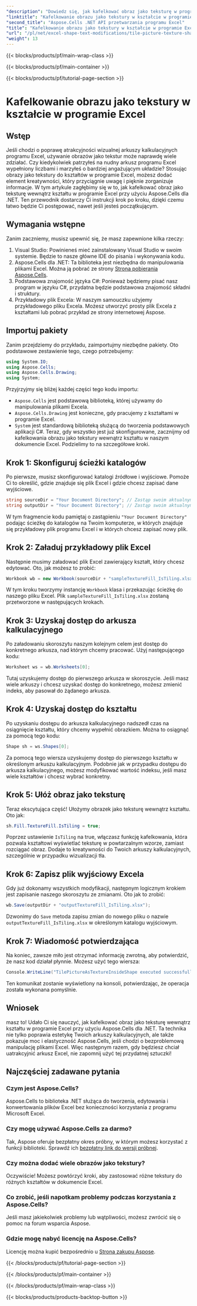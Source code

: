 ```yaml
---
"description": "Dowiedz się, jak kafelkować obraz jako teksturę w programie Excel za pomocą Aspose.Cells dla platformy .NET, korzystając z tego prostego w użyciu samouczka krok po kroku."
"linktitle": "Kafelkowanie obrazu jako tekstury w kształcie w programie Excel"
"second_title": "Aspose.Cells .NET API przetwarzania programu Excel"
"title": "Kafelkowanie obrazu jako tekstury w kształcie w programie Excel"
"url": "/pl/net/excel-shape-text-modifications/tile-picture-texture-shape-excel/"
"weight": 13
---
```


{{< blocks/products/pf/main-wrap-class >}}

{{< blocks/products/pf/main-container >}}

{{< blocks/products/pf/tutorial-page-section >}}

# Kafelkowanie obrazu jako tekstury w kształcie w programie Excel

## Wstęp
Jeśli chodzi o poprawę atrakcyjności wizualnej arkuszy kalkulacyjnych programu Excel, używanie obrazów jako tekstur może naprawdę wiele zdziałać. Czy kiedykolwiek patrzyłeś na nudny arkusz programu Excel wypełniony liczbami i marzyłeś o bardziej angażującym układzie? Stosując obrazy jako tekstury do kształtów w programie Excel, możesz dodać element kreatywności, który przyciągnie uwagę i pięknie zorganizuje informacje. W tym artykule zagłębimy się w to, jak kafelkować obraz jako teksturę wewnątrz kształtu w programie Excel przy użyciu Aspose.Cells dla .NET. Ten przewodnik dostarczy Ci instrukcji krok po kroku, dzięki czemu łatwo będzie Ci postępować, nawet jeśli jesteś początkującym.
## Wymagania wstępne
Zanim zaczniemy, musisz upewnić się, że masz zapewnione kilka rzeczy:
1. Visual Studio: Powinieneś mieć zainstalowany Visual Studio w swoim systemie. Będzie to nasze główne IDE do pisania i wykonywania kodu.
2. Aspose.Cells dla .NET: Ta biblioteka jest niezbędna do manipulowania plikami Excel. Można ją pobrać ze strony [Strona pobierania Aspose.Cells](https://releases.aspose.com/cells/net/).
3. Podstawowa znajomość języka C#: Ponieważ będziemy pisać nasz program w języku C#, przydatna będzie podstawowa znajomość składni i struktury.
4. Przykładowy plik Excela: W naszym samouczku użyjemy przykładowego pliku Excela. Możesz utworzyć prosty plik Excela z kształtami lub pobrać przykład ze strony internetowej Aspose.
## Importuj pakiety
Zanim przejdziemy do przykładu, zaimportujmy niezbędne pakiety. Oto podstawowe zestawienie tego, czego potrzebujemy:
```csharp
using System.IO;
using Aspose.Cells;
using Aspose.Cells.Drawing;
using System;
```
Przyjrzyjmy się bliżej każdej części tego kodu importu:
- `Aspose.Cells` jest podstawową biblioteką, której używamy do manipulowania plikami Excela.
- `Aspose.Cells.Drawing` jest konieczne, gdy pracujemy z kształtami w programie Excel.
- `System` jest standardową biblioteką służącą do tworzenia podstawowych aplikacji C#.
Teraz, gdy wszystko jest już skonfigurowane, zacznijmy od kafelkowania obrazu jako tekstury wewnątrz kształtu w naszym dokumencie Excel. Podzielimy to na szczegółowe kroki.
## Krok 1: Skonfiguruj ścieżki katalogów
Po pierwsze, musisz skonfigurować katalogi źródłowe i wyjściowe. Pomoże Ci to określić, gdzie znajduje się plik Excel i gdzie chcesz zapisać dane wyjściowe.
```csharp
string sourceDir = "Your Document Directory"; // Zastąp swoim aktualnym katalogiem
string outputDir = "Your Document Directory"; // Zastąp swoim aktualnym katalogiem
```
W tym fragmencie kodu pamiętaj o zastąpieniu `"Your Document Directory"` podając ścieżkę do katalogów na Twoim komputerze, w których znajduje się przykładowy plik programu Excel i w których chcesz zapisać nowy plik.
## Krok 2: Załaduj przykładowy plik Excel
Następnie musimy załadować plik Excel zawierający kształt, który chcesz edytować. Oto, jak możesz to zrobić:
```csharp
Workbook wb = new Workbook(sourceDir + "sampleTextureFill_IsTiling.xlsx");
```
W tym kroku tworzymy instancję `Workbook` klasa i przekazując ścieżkę do naszego pliku Excel. Plik `sampleTextureFill_IsTiling.xlsx` zostaną przetworzone w następujących krokach.
## Krok 3: Uzyskaj dostęp do arkusza kalkulacyjnego
Po załadowaniu skoroszytu naszym kolejnym celem jest dostęp do konkretnego arkusza, nad którym chcemy pracować. Użyj następującego kodu:
```csharp
Worksheet ws = wb.Worksheets[0];
```
Tutaj uzyskujemy dostęp do pierwszego arkusza w skoroszycie. Jeśli masz wiele arkuszy i chcesz uzyskać dostęp do konkretnego, możesz zmienić indeks, aby pasował do żądanego arkusza.
## Krok 4: Uzyskaj dostęp do kształtu
Po uzyskaniu dostępu do arkusza kalkulacyjnego nadszedł czas na osiągnięcie kształtu, który chcemy wypełnić obrazkiem. Można to osiągnąć za pomocą tego kodu:
```csharp
Shape sh = ws.Shapes[0];
```
Za pomocą tego wiersza uzyskujemy dostęp do pierwszego kształtu w określonym arkuszu kalkulacyjnym. Podobnie jak w przypadku dostępu do arkusza kalkulacyjnego, możesz modyfikować wartość indeksu, jeśli masz wiele kształtów i chcesz wybrać konkretny.
## Krok 5: Ułóż obraz jako teksturę
Teraz ekscytująca część! Ułożymy obrazek jako teksturę wewnątrz kształtu. Oto jak:
```csharp
sh.Fill.TextureFill.IsTiling = true;
```
Poprzez ustawienie `IsTiling` na true, włączasz funkcję kafelkowania, która pozwala kształtowi wyświetlać teksturę w powtarzalnym wzorze, zamiast rozciągać obraz. Dodaje to kreatywności do Twoich arkuszy kalkulacyjnych, szczególnie w przypadku wizualizacji tła.
## Krok 6: Zapisz plik wyjściowy Excela
Gdy już dokonamy wszystkich modyfikacji, następnym logicznym krokiem jest zapisanie naszego skoroszytu ze zmianami. Oto jak to zrobić:
```csharp
wb.Save(outputDir + "outputTextureFill_IsTiling.xlsx");
```
Dzwonimy do `Save` metoda zapisu zmian do nowego pliku o nazwie `outputTextureFill_IsTiling.xlsx` w określonym katalogu wyjściowym.
## Krok 7: Wiadomość potwierdzająca
Na koniec, zawsze miło jest otrzymać informację zwrotną, aby potwierdzić, że nasz kod działał płynnie. Możesz użyć tego wiersza:
```csharp
Console.WriteLine("TilePictureAsTextureInsideShape executed successfully.\r\n");
```
Ten komunikat zostanie wyświetlony na konsoli, potwierdzając, że operacja została wykonana pomyślnie.
## Wniosek
masz to! Udało Ci się nauczyć, jak kafelkować obraz jako teksturę wewnątrz kształtu w programie Excel przy użyciu Aspose.Cells dla .NET. Ta technika nie tylko poprawia estetykę Twoich arkuszy kalkulacyjnych, ale także pokazuje moc i elastyczność Aspose.Cells, jeśli chodzi o bezproblemową manipulację plikami Excel. Więc następnym razem, gdy będziesz chciał uatrakcyjnić arkusz Excel, nie zapomnij użyć tej przydatnej sztuczki! 
## Najczęściej zadawane pytania
### Czym jest Aspose.Cells?
Aspose.Cells to biblioteka .NET służąca do tworzenia, edytowania i konwertowania plików Excel bez konieczności korzystania z programu Microsoft Excel.
### Czy mogę używać Aspose.Cells za darmo?
Tak, Aspose oferuje bezpłatny okres próbny, w którym możesz korzystać z funkcji biblioteki. Sprawdź ich [bezpłatny link do wersji próbnej](https://releases.aspose.com/).
### Czy można dodać wiele obrazów jako tekstury?
Oczywiście! Możesz powtórzyć kroki, aby zastosować różne tekstury do różnych kształtów w dokumencie Excel.
### Co zrobić, jeśli napotkam problemy podczas korzystania z Aspose.Cells?
Jeśli masz jakiekolwiek problemy lub wątpliwości, możesz zwrócić się o pomoc na forum wsparcia Aspose.
### Gdzie mogę nabyć licencję na Aspose.Cells?
Licencję można kupić bezpośrednio u [Strona zakupu Aspose](https://purchase.aspose.com/buy).

{{< /blocks/products/pf/tutorial-page-section >}}

{{< /blocks/products/pf/main-container >}}

{{< /blocks/products/pf/main-wrap-class >}}

{{< blocks/products/products-backtop-button >}}